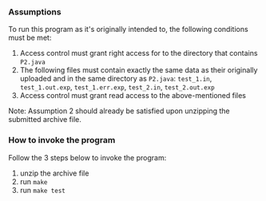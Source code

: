 ### Assumptions
To run this program as it's originally intended to, the following conditions must be met:
1. Access control must grant right access for to the directory that contains `P2.java`
2. The following files must contain exactly the same data as their originally uploaded and in the same directory as `P2.java`: `test_1.in`, `test_1.out.exp`, `test_1.err.exp`, `test_2.in`, `test_2.out.exp`
3. Access control must grant read access to the above-mentioned files

Note: Assumption 2 should already be satisfied upon unzipping the submitted archive file.

### How to invoke the program
Follow the 3 steps below to invoke the program:
1. unzip the archive file
2. run `make`
3. run `make test`